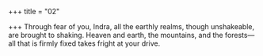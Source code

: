 +++
title = "02"

+++
Through fear of you, Indra, all the earthly realms, though unshakeable,  are brought to shaking.
Heaven and earth, the mountains, and the forests—all that is firmly fixed  takes fright at your drive.